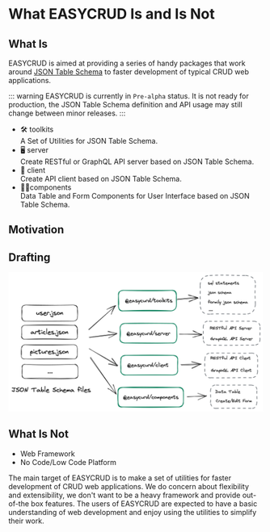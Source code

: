 # What EASYCRUD Is and Is Not

## What Is

EASYCRUD is aimed at providing a series of handy packages that work around [JSON Table Schema](/guide/json-table-schema) to faster development of typical CRUD web applications.

::: warning
EASYCRUD is currently in `Pre-alpha` status. It is not ready for production, the JSON Table Schema definition and API usage may still change between minor releases.
:::

- 🛠️ toolkits   
  A Set of Utilities for JSON Table Schema.  
- 🖥️ server   
  Create RESTful or GraphQL API server based on JSON Table Schema.  
- 📱 client   
  Create API client based on JSON Table Schema.  
- 👨‍💻components    
  Data Table and Form Components for User Interface based on JSON Table Schema.

## Motivation

## Drafting

![diagram](/diagramwithbg.png)

## What Is Not

- Web Framework
- No Code/Low Code Platform

The main target of EASYCRUD is to make a set of utilities for faster development of CRUD web applications. We do concern about flexibility and extensibility, we don't want to be a heavy framework and provide out-of-the box features. The users of EASYCRUD are expected to have a basic understanding of web development and enjoy using the utilities to simplify their work.